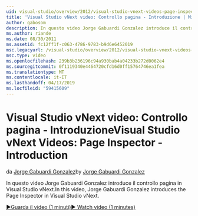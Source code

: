 ```yaml
---
uid: visual-studio/overview/2012/visual-studio-vnext-videos-page-inspector-introduction
title: 'Visual Studio vNext video: Controllo pagina - Introduzione | Microsoft Docs'
author: gabosom
description: In questo video Jorge Gabuardi Gonzalez introduce il controllo pagina in Visual Studio vNext
ms.author: riande
ms.date: 08/30/2011
ms.assetid: fc12ff1f-c063-4786-9783-b9d6e6452019
msc.legacyurl: /visual-studio/overview/2012/visual-studio-vnext-videos-page-inspector-introduction
msc.type: video
ms.openlocfilehash: 239b3b236196c94a930bab4a04233b272d0062e4
ms.sourcegitcommit: 0f1119340e4464720cfd16d0ff15764746ea1fea
ms.translationtype: MT
ms.contentlocale: it-IT
ms.lasthandoff: 04/17/2019
ms.locfileid: "59415609"
---
```

# <a name="visual-studio-vnext-videos-page-inspector---introduction"></a><span data-ttu-id="97dcf-103">Visual Studio vNext video: Controllo pagina - Introduzione</span><span class="sxs-lookup"><span data-stu-id="97dcf-103">Visual Studio vNext Videos: Page Inspector - Introduction</span></span>

<span data-ttu-id="97dcf-104">da [Jorge Gabuardi Gonzalez](https://github.com/gabosom)</span><span class="sxs-lookup"><span data-stu-id="97dcf-104">by [Jorge Gabuardi Gonzalez](https://github.com/gabosom)</span></span>

<span data-ttu-id="97dcf-105">In questo video Jorge Gabuardi Gonzalez introduce il controllo pagina in Visual Studio vNext.</span><span class="sxs-lookup"><span data-stu-id="97dcf-105">In this video, Jorge Gabuardi Gonzalez introduces the Page Inspector in Visual Studio vNext.</span></span>

[<span data-ttu-id="97dcf-106">&#9654;Guarda il video (1 minuti)</span><span class="sxs-lookup"><span data-stu-id="97dcf-106">&#9654; Watch video (1 minutes)</span></span>](https://channel9.msdn.com/Blogs/ASP-NET-Site-Videos/visual-studio-vnext-videos-page-inspector-introduction)

